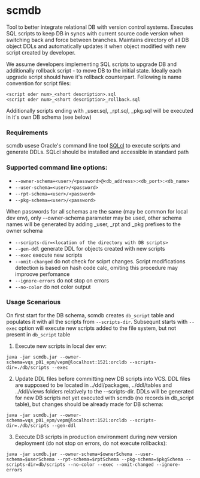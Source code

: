 # scmdb
Tool to better integrate relational DB with version control systems. 
Executes SQL scripts to keep DB in syncs with current source code version when switching back and force between branches.
Maintains directory of all DB object DDLs and automatically updates it when object modified with new script created by developer.

We assume developers implementing SQL scripts to upgrade DB and additionally rollback script - to move DB to the initial state.
Ideally each upgrade script should have it's rollback counterpart.
Following is name convention for script files:
```
<script oder num>_<short description>.sql
<script oder num>_<short description>_rollback.sql
```
Additionally scripts ending with _user.sql, _rpt.sql, _pkg.sql will be executed in it's own DB schema (see below)

### Requirements
scmdb usese Oracle's command line tool [SQLcl](https://www.oracle.com/database/technologies/appdev/sqlcl.html) to execute scripts and generate DDLs. SQLcl should be installed and accessible in standard path

### Supported command line options:
* ```--owner-schema=<user>/<password>@<db_address>:<db_port>:<db_name>```
* ```--user-schema=<user>/<password>```
* ```--rpt-schema=<user>/<password>```
* ```--pkg-schema=<user>/<password>```

When passwords for all schemas are the same (may be common for local dev env), only --owner-schema parameter may be used, other schema names will be generated by adding _user, _rpt and _pkg prefixes to the owner schema

* ```--scripts-dir=<location of the directory with DB scripts>```
* ```--gen-ddl``` generate DDL for objects created with new scripts
* ```--exec``` execute new scripts
* ```--omit-changed``` do not check for sciprt changes. Script modifications detection is based on hash code calc, omiting this procedure may improove perfomance
* ```--ignore-errors``` do not stop on errors 
* ```--no-color``` do not color output

### Usage Scenarious
On first start for the DB schema, scmdb creates ```db_script``` table and populates it with all the scripts from ```--scripts-dir```. Subsequnt starts with ```--exec``` option will execute new scripts added to the file system, but not present in ```db_script``` table

1. Execute new scripts in local dev env:

```java -jar scmdb.jar --owner-schema=vqs_p01_epm/vepm@localhost:1521:orcldb --scripts-dir=./db/scripts --exec```

2. Update DDL files before committing new DB scripts into VCS. DDL files are supposed to be located in ../ddl/packages, ../ddl/tables and ../ddl/views folders relatively to the --scripts-dir. DDLs will be generated for new DB scripts not yet executed with scmdb (no records in db_script table), but changes should be already made for DB schema:

```java -jar scmdb.jar --owner-schema=vqs_p01_epm/vepm@localhost:1521:orcldb --scripts-dir=./db/scripts --gen-ddl```

3. Execute DB scripts in production environment during new version deployment (do not stop on errors, do not execute rollbacks):

```java -jar scmdb.jar --owner-schema=$ownerSchema --user-schema=$userSchema --rpt-schema=$rptSchema --pkg-schema=$pkgSchema --scripts-dir=db/scripts --no-color --exec --omit-changed --ignore-errors```

